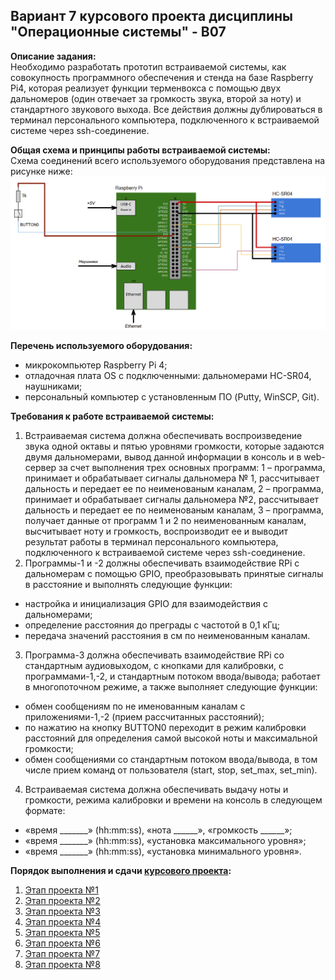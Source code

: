 ## Вариант 7 курсового проекта дисциплины "Операционные системы" - В07

__Описание задания:__  
Необходимо разработать прототип встраиваемой системы, как совокупность программного обеспечения и стенда на базе Raspberry Pi4, которая реализует функции терменвокса с помощью двух дальномеров (один отвечает за громкость звука, второй за ноту) и стандартного звукового выхода. Все действия должны дублироваться в терминал персонального компьютера, подключенного к встраиваемой системе через ssh-соединение.   

__Общая схема и принципы работы встраиваемой системы:__  
Схема соединений всего используемого оборудования представлена на рисунке ниже:  
![Схема варианта 7](var_07_scheme.png)


__Перечень используемого оборудования:__
* микрокомпьютер Raspberry Pi 4;
* отладочная плата OS с подключенными: дальномерами HC-SR04, наушниками;
* персональный компьютер c установленным ПО (Putty, WinSCP, Git).

__Требования к работе встраиваемой системы:__  
1. Встраиваемая система должна обеспечивать воспроизведение звука одной октавы и пятью уровнями громкости, которые задаются двумя дальномерами, вывод данной информации в консоль и в web-сервер за счет выполнения трех основных программ: 1 – программа, принимает и обрабатывает сигналы дальномера № 1, рассчитывает дальность и передает ее по неименованым каналам, 2 – программа, принимает и обрабатывает сигналы дальномера №2, рассчитывает дальность и передает ее по неименованым каналам, 3 – программа, получает данные от программ 1 и 2 по неименованным каналам, высчитывает ноту и громкость, воспроизводит ее и выводит результат работы в терминал персонального компьютера, подключенного к встраиваемой системе через ssh-соединение.
2. Программы-1 и -2 должны обеспечивать взаимодействие RPi с дальномерам с помощью GPIO, преобразовывать принятые сигналы в расстояние и выполнять следующие функции:
* настройка и инициализация GPIO для взаимодействия с дальномерами;
* определение расстояния до преграды с частотой в 0,1 кГц;
* передача значений расстояния в см по неименованным каналам.
3. Программа-3 должна обеспечивать взаимодействие RPi со стандартным аудиовыходом, с кнопками для калибровки, с программами-1,-2, и стандартным потоком ввода/вывода; работает в многопоточном режиме, а также выполняет следующие функции:
* обмен сообщениям по не именованным каналам с приложениями-1,-2 (прием рассчитанных расстояний);
* по нажатию на кнопку BUTTON0 переходит в режим калибровки расстояний для определения самой высокой ноты и максимальной громкости;
* обмен сообщениями со стандартным потоком ввода/вывода, в том числе прием команд от пользователя (start, stop, set_max, set_min).
4. Встраиваемая система должна обеспечивать выдачу ноты и громкости, режима калибровки и времени на консоль в следующем формате: 
* «время _______» (hh:mm:ss), «нота ______», «громкость ______»;
* «время _______» (hh:mm:ss), «установка максимального уровня»;
* «время _______» (hh:mm:ss), «установка минимального уровня».


__Порядок выполнения и сдачи [курсового проекта](var_07_task.md):__
1. [Этап проекта №1](var_07_stage_01.md)
2. [Этап проекта №2](var_07_stage_02.md)
3. [Этап проекта №3](var_07_stage_03.md)
4. [Этап проекта №4](var_07_stage_04.md)
5. [Этап проекта №5](var_07_stage_05.md)
6. [Этап проекта №6](var_07_stage_06.md)
7. [Этап проекта №7](var_07_stage_07.md)
8. [Этап проекта №8](var_07_stage_08.md)
